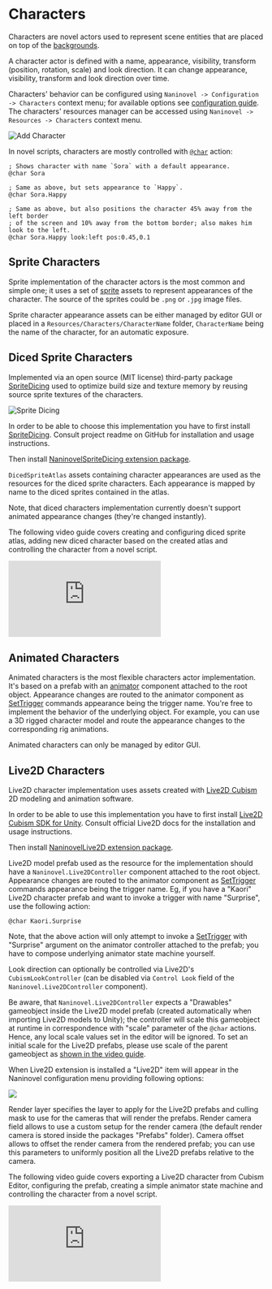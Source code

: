 # Characters 

Characters are novel actors used to represent scene entities that are placed on top of the [backgrounds](/guide/backgrounds.md). 

A character actor is defined with a name, appearance, visibility, transform (position, rotation, scale) and look direction. It can change appearance, visibility, transform and look direction over time.

Characters' behavior can be configured using `Naninovel -> Configuration -> Characters` context menu; for available options see [configuration guide](/guide/configuration.md#characters). The characters' resources manager can be accessed using `Naninovel -> Resources -> Characters` context menu.

![Add Character](/guide/add-character.png)

In novel scripts, characters are mostly controlled with [`@char`](/api/#char) action:

```
; Shows character with name `Sora` with a default appearance.
@char Sora

; Same as above, but sets appearance to `Happy`.
@char Sora.Happy

; Same as above, but also positions the character 45% away from the left border
; of the screen and 10% away from the bottom border; also makes him look to the left.
@char Sora.Happy look:left pos:0.45,0.1
```

## Sprite Characters 

Sprite implementation of the character actors is the most common and simple one; it uses a set of [sprite](https://docs.unity3d.com/Manual/Sprites) assets to represent appearances of the character. The source of the sprites could be `.png` or `.jpg` image files. 

Sprite character appearance assets can be either managed by editor GUI or placed in a `Resources/Characters/CharacterName` folder, `CharacterName` being the name of the character, for an automatic exposure. 

## Diced Sprite Characters

Implemented via an open source (MIT license) third-party package [SpriteDicing](https://github.com/Elringus/SpriteDicing) used to optimize build size and texture memory by reusing source sprite textures of the characters. 

![Sprite Dicing](https://i.gyazo.com/af08d141e7a08b6a8e2ef60c07332bbf.png)

In order to be able to choose this implementation you have to first install [SpriteDicing](https://github.com/Elringus/SpriteDicing). Consult project readme on GitHub for installation and usage instructions.

Then install [NaninovelSpriteDicing extension package](https://github.com/Elringus/NaninovelSpriteDicing/raw/master/NaninovelSpriteDicing.unitypackage).

`DicedSpriteAtlas` assets containing character appearances are used as the resources for the diced sprite characters. Each appearance is mapped by name to the diced sprites contained in the atlas.

Note, that diced characters implementation currently doesn't support animated appearance changes (they're changed instantly).

The following video guide covers creating and configuring diced sprite atlas, adding new diced character based on the created atlas and controlling the character from a novel script.

<div class="video-container">
    <iframe src="https://www.youtube-nocookie.com/embed/6PdOAOsnhio" frameborder="0" allow="accelerometer; autoplay; encrypted-media; gyroscope; picture-in-picture" allowfullscreen></iframe>
</div>

## Animated Characters
	
Animated characters is the most flexible characters actor implementation. It's based on a prefab with an [animator](https://docs.unity3d.com/ScriptReference/Animator) component attached to the root object. Appearance changes are routed to the animator component as [SetTrigger](https://docs.unity3d.com/ScriptReference/Animator.SetTrigger.html) commands appearance being the trigger name. You're free to implement the behavior of the underlying object. For example, you can use a 3D rigged character model and route the appearance changes to the corresponding rig animations. 

Animated characters can only be managed by editor GUI.

## Live2D Characters

Live2D character implementation uses assets created with [Live2D Cubism](https://www.live2d.com) 2D modeling and animation software. 

In order to be able to use this implementation you have to first install [Live2D Cubism SDK for Unity](https://live2d.github.io/#unity). Consult official Live2D docs for the installation and usage instructions.

Then install [NaninovelLive2D extension package](https://github.com/Elringus/NaninovelLive2D/raw/master/NaninovelLive2D.unitypackage).

Live2D model prefab used as the resource for the implementation should have a `Naninovel.Live2DController` component attached to the root object. Appearance changes are routed to the animator component as [SetTrigger](https://docs.unity3d.com/ScriptReference/Animator.SetTrigger.html) commands appearance being the trigger name. Eg, if you have a "Kaori" Live2D character prefab and want to invoke a trigger with name "Surprise", use the following action:

```
@char Kaori.Surprise
```

Note, that the above action will only attempt to invoke a [SetTrigger](https://docs.unity3d.com/ScriptReference/Animator.SetTrigger.html) with "Surprise" argument on the animator controller attached to the prefab; you have to compose underlying animator state machine yourself.

Look direction can optionally be controlled via Live2D's `CubismLookController` (can be disabled via `Control Look` field of the `Naninovel.Live2DController` component).

Be aware, that `Naninovel.Live2DController` expects a "Drawables" gameobject inside the Live2D model prefab (created automatically when importing Live2D models to Unity); the controller will scale this gameobject at runtime in correspondence with "scale" parameter of the `@char` actions. Hence, any local scale values set in the editor will be ignored. To set an initial scale for the Live2D prefabs, please use scale of the parent gameobject as [shown in the video guide](https://youtu.be/rw_Z69z0pAg?t=353).

When Live2D extension is installed a "Live2D" item will appear in the Naninovel configuration menu providing following options:

![](https://i.gyazo.com/435a4824f0ce0dd8c9c3f29d457bab24.png)

Render layer specifies the layer to apply for the Live2D prefabs and culling mask to use for the cameras that will render the prefabs. Render camera field allows to use a custom setup for the render camera (the default render camera is stored inside the packages "Prefabs" folder). Camera offset allows to offset the render camera from the rendered prefab; you can use this parameters to uniformly position all the Live2D prefabs relative to the camera.

The following video guide covers exporting a Live2D character from Cubism Editor, configuring the prefab, creating a simple animator state machine and controlling the character from a novel script.

<div class="video-container">
    <iframe src="https://www.youtube-nocookie.com/embed/rw_Z69z0pAg" frameborder="0" allow="accelerometer; autoplay; encrypted-media; gyroscope; picture-in-picture" allowfullscreen></iframe>
</div>

